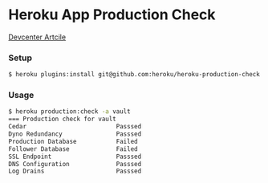 # Heroku App Production Check

[Devcenter Artcile](https://devcenter.heroku.com/articles/maximizing-availability)

### Setup

```bash
$ heroku plugins:install git@github.com:heroku/heroku-production-check.git
```

### Usage

```bash
$ heroku production:check -a vault
=== Production check for vault
Cedar                         Passsed
Dyno Redundancy               Passsed
Production Database           Failed
Follower Database             Failed
SSL Endpoint                  Passsed
DNS Configuration             Passsed
Log Drains                    Passsed
```
